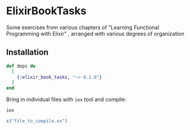 # ElixirBookTasks

Some exercises from various chapters of "Learning Functional Programming with Elixir" , arranged with various degrees of organization

## Installation

```elixir
def deps do
  [
    {:elixir_book_tasks, "~> 0.1.0"}
  ]
end
```


Bring in individual files with `iex` tool and compile:
```bash
iex
```
```elixir
c("file_to_compile.ex")
```
